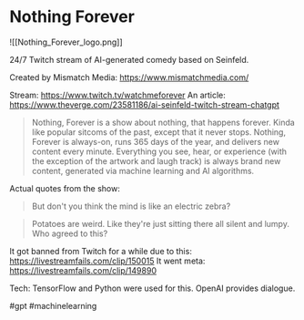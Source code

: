 # Nothing Forever

![[Nothing_Forever_logo.png]]

24/7 Twitch stream of AI-generated comedy based on Seinfeld.

Created by Mismatch Media: https://www.mismatchmedia.com/

Stream: https://www.twitch.tv/watchmeforever
An article: https://www.theverge.com/23581186/ai-seinfeld-twitch-stream-chatgpt

> Nothing, Forever is a show about nothing, that happens forever. Kinda like popular sitcoms of the past, except that it never stops. Nothing, Forever is always-on, runs 365 days of the year, and delivers new content every minute. Everything you see, hear, or experience (with the exception of the artwork and laugh track) is always brand new content, generated via machine learning and AI algorithms.

Actual quotes from the show:

>But don't you think the mind is like an electric zebra?

>Potatoes are weird. Like they're just sitting there all silent and lumpy. Who agreed to this?

It got banned from Twitch for a while due to this: https://livestreamfails.com/clip/150015
It went meta: https://livestreamfails.com/clip/149890

Tech:
TensorFlow and Python were used for this. OpenAI provides dialogue.

#gpt #machinelearning

